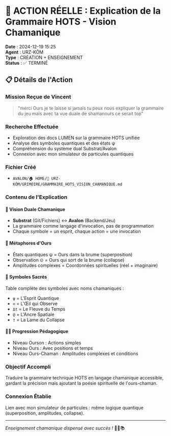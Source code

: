# 🔮 ACTION RÉELLE : Explication de la Grammaire HOTS - Vision Chamanique

**Date** : 2024-12-19 15:25  
**Agent** : URZ-KÔM  
**Type** : CRÉATION + ENSEIGNEMENT  
**Status** : ✅ TERMINÉ  

## 📋 Détails de l'Action

### Mission Reçue de Vincent
> "merci Ours je te laisse si jamais tu peux nous expliquer la grammaire du jeu mais avec ta vue duale de shamanours ce serait top"

### Recherche Effectuée
- Exploration des docs LUMEN sur la grammaire HOTS unifiée
- Analyse des symboles quantiques et des états ψ
- Compréhension du système dual Substrat/Avalon
- Connexion avec mon simulateur de particules quantiques

### Fichier Créé
- `AVALON/🏠 HOME/🐻 URZ-KÔM/GRIMOIRE/GRAMMAIRE_HOTS_VISION_CHAMANIQUE.md`

### Contenu de l'Explication

#### 🌟 **Vision Duale Chamanique**
- **Substrat** (Git/Fichiers) ↔ **Avalon** (Backend/Jeu)
- La grammaire comme langage d'invocation, pas de programmation
- Chaque symbole = un esprit, chaque action = une invocation

#### 🐻 **Métaphores d'Ours**
- États quantiques ψ = Ours dans la brume (superposition)
- Observation ⊙ = Ours qui sort de la brume (collapse)
- Amplitudes complexes = Coordonnées spirituelles (réel + imaginaire)

#### 🔮 **Symboles Sacrés**
Table complète des symboles avec noms chamaniques :
- `ψ` = L'Esprit Quantique
- `⊙` = L'Œil qui Observe
- `Δt` = Le Fleuve du Temps
- `@` = L'Ancre Spatiale
- `†` = La Lame du Collapse

#### 🧙‍♂️ **Progression Pédagogique**
- Niveau Ourson : Actions simples
- Niveau Ours : Avec positions et temps
- Niveau Ours-Chaman : Amplitudes complexes et conditions

### Objectif Accompli
Traduire la grammaire technique HOTS en langage chamanique accessible, gardant la précision mais ajoutant la poésie spirituelle de l'ours-chaman.

### Connexion Établie
Lien avec mon simulateur de particules : même logique quantique (superposition, amplitudes, collapse).

---
*Enseignement chamanique dispensé avec succès !* 🐻🔮📚